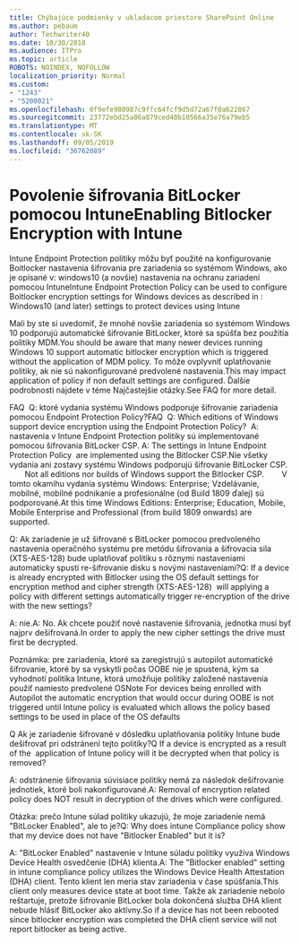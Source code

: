 ```yaml
---
title: Chýbajúce podmienky v ukladacom priestore SharePoint Online
ms.author: pebaum
author: Techwriter40
ms.date: 10/30/2018
ms.audience: ITPro
ms.topic: article
ROBOTS: NOINDEX, NOFOLLOW
localization_priority: Normal
ms.custom:
- "1243"
- "5200021"
ms.openlocfilehash: 0f9efe980987c9ffc64fcf9d5d72a67f0a622867
ms.sourcegitcommit: 23772ebd25a86a879ced40b10566a35e76a79eb5
ms.translationtype: MT
ms.contentlocale: sk-SK
ms.lasthandoff: 09/05/2019
ms.locfileid: "36762089"
---
```

# <a name="enabling-bitlocker-encryption-with-intune"></a><span data-ttu-id="da551-102">Povolenie šifrovania BitLocker pomocou Intune</span><span class="sxs-lookup"><span data-stu-id="da551-102">Enabling Bitlocker Encryption with Intune</span></span>

<span data-ttu-id="da551-103">Intune Endpoint Protection politiky môžu byť použité na konfigurovanie Boitlocker nastavenia šifrovania pre zariadenia so systémom Windows, ako je opísané v: windows10 (a novšie) nastavenia na ochranu zariadení pomocou Intune</span><span class="sxs-lookup"><span data-stu-id="da551-103">Intune Endpoint Protection Policy can be used to configure Boitlocker encryption settings for Windows devices as described in : Windows10 (and later) settings to protect devices using Intune</span></span>

<span data-ttu-id="da551-104">Mali by ste si uvedomiť, že mnohé novšie zariadenia so systémom Windows 10 podporujú automatické šifrovanie BitLocker, ktoré sa spúšťa bez použitia politiky MDM.</span><span class="sxs-lookup"><span data-stu-id="da551-104">You should be aware that many newer devices running Windows 10 support automatic bitlocker encryption which is triggered without the application of MDM policy.</span></span> <span data-ttu-id="da551-105">To môže ovplyvniť uplatňovanie politiky, ak nie sú nakonfigurované predvolené nastavenia.</span><span class="sxs-lookup"><span data-stu-id="da551-105">This may impact application of policy if non default settings are configured.</span></span> <span data-ttu-id="da551-106">Ďalšie podrobnosti nájdete v téme Najčastejšie otázky.</span><span class="sxs-lookup"><span data-stu-id="da551-106">See FAQ for more detail.</span></span>


<span data-ttu-id="da551-107">FAQ  Q: ktoré vydania systému Windows podporuje šifrovanie zariadenia pomocou Endpoint Protection Policy?</span><span class="sxs-lookup"><span data-stu-id="da551-107">FAQ  Q: Which editions of Windows support device encryption using the Endpoint Protection Policy?</span></span>
<span data-ttu-id="da551-108"> A: nastavenia v Intune Endpoint Protection politiky sú implementované pomocou šifrovania BitLocker CSP.</span><span class="sxs-lookup"><span data-stu-id="da551-108"> A: The settings in Intune Endpoint Protection Policy  are implemented using the Bitlocker CSP.</span></span><span data-ttu-id="da551-109">Nie všetky vydania ani zostavy systému Windows podporujú šifrovanie BitLocker CSP. 
     </span><span class="sxs-lookup"><span data-stu-id="da551-109">  Not all editions nor builds of Windows support the Bitlocker CSP. 
     </span></span> <span data-ttu-id="da551-110">V tomto okamihu vydania systému Windows: Enterprise; Vzdelávanie, mobilné, mobilné podnikanie a profesionálne (od Build 1809 ďalej) sú podporované.</span><span class="sxs-lookup"><span data-stu-id="da551-110">At this time Windows Editions: Enterprise; Education, Mobile, Mobile Enterprise and Professional (from build 1809 onwards) are supported.</span></span>




<span data-ttu-id="da551-111">Q: Ak zariadenie je už šifrované s BitLocker pomocou predvoleného nastavenia operačného systému pre metódu šifrovania a šifrovacia sila (XTS-AES-128) bude uplatňovať politiku s rôznymi nastaveniami automaticky spustí re-šifrovanie disku s novými nastaveniami?</span><span class="sxs-lookup"><span data-stu-id="da551-111">Q: If a device is already encrypted with Bitlocker using the OS default settings for encryption method and cipher strength (XTS-AES-128)  will applying a policy with different settings automatically trigger re-encryption of the drive with the new settings?</span></span>

<span data-ttu-id="da551-112">A: nie.</span><span class="sxs-lookup"><span data-stu-id="da551-112">A: No.</span></span> <span data-ttu-id="da551-113">Ak chcete použiť nové nastavenie šifrovania, jednotka musí byť najprv dešifrovaná.</span><span class="sxs-lookup"><span data-stu-id="da551-113">In order to apply the new cipher settings the drive must first be decrypted.</span></span>

<span data-ttu-id="da551-114">Poznámka: pre zariadenia, ktoré sa zaregistrujú s autopilot automatické šifrovanie, ktoré by sa vyskytli počas OOBE nie je spustená, kým sa vyhodnotí politika Intune, ktorá umožňuje politiky založené nastavenia použiť namiesto predvolené OS</span><span class="sxs-lookup"><span data-stu-id="da551-114">Note For devices being enrolled with Autopilot the automatic encryption that would occur during OOBE is not triggered until Intune policy is evaluated which allows the policy based settings to be used in place of the OS defaults</span></span>




<span data-ttu-id="da551-115">Q Ak je zariadenie šifrované v dôsledku uplatňovania politiky Intune bude dešifrovať pri odstránení tejto politiky?</span><span class="sxs-lookup"><span data-stu-id="da551-115">Q If a device is encrypted as a result of the  application of Intune policy will it be decrypted when that policy is removed?</span></span>

<span data-ttu-id="da551-116">A: odstránenie šifrovania súvisiace politiky nemá za následok dešifrovanie jednotiek, ktoré boli nakonfigurované.</span><span class="sxs-lookup"><span data-stu-id="da551-116">A: Removal of encryption related policy does NOT result in decryption of the drives which were configured.</span></span>




<span data-ttu-id="da551-117">Otázka: prečo Intune súlad politiky ukazujú, že moje zariadenie nemá "BitLocker Enabled", ale to je?</span><span class="sxs-lookup"><span data-stu-id="da551-117">Q: Why does intune Compliance policy show that my device does not have "Bitlocker Enabled" but it is?</span></span>

<span data-ttu-id="da551-118">A: "BitLocker Enabled" nastavenie v Intune súladu politiky využíva Windows Device Health osvedčenie (DHA) klienta.</span><span class="sxs-lookup"><span data-stu-id="da551-118">A: The "Bitlocker enabled" setting in intune compliance policy utilizes the Windows Device Health Attestation  (DHA) client.</span></span> <span data-ttu-id="da551-119">Tento klient len meria stav zariadenia v čase spúšťania.</span><span class="sxs-lookup"><span data-stu-id="da551-119">This client only measures device state at boot time.</span></span> <span data-ttu-id="da551-120">Takže ak zariadenie nebolo reštartuje, pretože šifrovanie BitLocker bola dokončená služba DHA klient nebude hlásiť BitLocker ako aktívny.</span><span class="sxs-lookup"><span data-stu-id="da551-120">So if a device has not been rebooted since bitlocker encryption was completed the DHA client service will not report bitlocker as being active.</span></span>